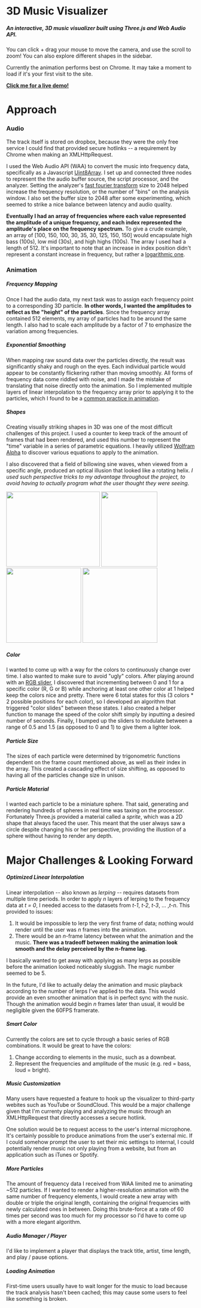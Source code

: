 # 3D Music Visualizer
##### An interactive, 3D music visualizer built using Three.js and Web Audio API.

You can click + drag your mouse to move the camera, and use the scroll to zoom! You can also explore different shapes in the sidebar.

Currently the animation performs best on Chrome. It may take a moment to load if it's your first visit to the site.

<b><a href="http://bit.do/visualizer">Click me for a live demo!</a></b>

# Approach
### Audio

The track itself is stored on dropbox, because they were the only free service I could find that provided secure hotlinks -- a requirement by Chrome when making an XMLHttpRequest.

I used the Web Audio API (WAA) to convert the music into frequency data, specifically as a Javascript <a href="https://developer.mozilla.org/en-US/docs/Web/JavaScript/Reference/Global_Objects/Uint8Array">Uint8Array</a>. I set up and connected three nodes to represent the the audio buffer source, the script processor, and the analyzer. Setting the analyzer's <a href="https://en.wikipedia.org/wiki/Fast_Fourier_transform">fast fourier transform</a> size to 2048 helped increase the frequency resolution, or the number of "bins" on the analysis window. I also set the buffer size to 2048 after some experimenting, which seemed to strike a nice balance between latency and audio quality.

<b>Eventually I had an array of frequencies where each value represented the amplitude of a unique frequency, and each index represented the amplitude's place on the frequency spectrum.</b> To give a crude example, an array of [100, 150, 100, 30, 35, 30, 125, 150, 150] would encapsulate high bass (100s), low mid (30s), and high highs (100s). The array I used had a length of 512. It's important to note that an increase in index position didn't represent a constant increase in frequency, but rather a <a href="http://www.sengpielaudio.com/FrequenzspektrumAudioA.gif">logarithmic one</a>.

### Animation

##### Frequency Mapping
Once I had the audio data, my next task was to assign each frequency point to a corresponding 3D particle. <b>In other words, I wanted the amplitudes to reflect as the "height" of the particles</b>. Since the frequency array contained 512 elements, my array of particles had to be around the same length. I also had to scale each amplitude by a factor of 7 to emphasize the variation among frequencies.

##### Exponential Smoothing
When mapping raw sound data over the particles directly, the result was significantly shaky and rough on the eyes. Each individual particle would appear to be constantly flickering rather than moving smoothly. All forms of frequency data come riddled with noise, and I made the mistake of translating that noise directly onto the animation. So I implemented multiple layers of linear interpolation to the frequency array prior to applying it to the particles, which I found to be a <a href="http://acko.net/blog/animate-your-way-to-glory/">common practice in animation</a>.

##### Shapes
Creating visually striking shapes in 3D was one of the most difficult challenges of this project. I used a counter to keep track of the amount of frames that had been rendered, and used this number to represent the "time" variable in a series of parametric equations. I heavily utilized <a href="http://mathworld.wolfram.com/Sphere.html">Wolfram Alpha</a> to discover various equations to apply to the animation.

I also discovered that a field of billowing sine waves, when viewed from a specific angle, produced an optical illusion that looked like a rotating helix. <i>I used such perspective tricks to my advantage throughout the project, to avoid having to actually program what the user thought they were seeing.</i>

<img src="http://i.imgur.com/cikMgXJ.png" height="200" width="250">
<img src="http://i.imgur.com/E6uCiAE.png" height="200" width="150">
<img src="http://i.imgur.com/bsty3Pn.png" height="200" width="200">
<img src="http://i.imgur.com/Ktxcjfr.png" height="200" width="200">

##### Color
I wanted to come up with a way for the colors to continuously change over time. I also wanted to make sure to avoid "ugly" colors. After playing around with an <a href="http://www.calculatorcat.com/free_calculators/color_slider/rgb_hex_color_slider.phtml">RGB slider</a>, I discovered that incrementing between 0 and 1 for a specific color (R, G or B) while anchoring at least one other color at 1 helped keep the colors nice and pretty. There were 6 total states for this (3 colors * 2 possible positions for each color), so I developed an algorithm that triggered "color slides" between these states. I also created a helper function to manage the speed of the color shift simply by inputting a desired number of seconds. Finally, I bumped up the sliders to modulate between a range of 0.5 and 1.5 (as opposed to 0 and 1) to give them a lighter look.

##### Particle Size
The sizes of each particle were determined by trigonometric functions dependent on the frame count mentioned above, as well as their index in the array. This created a cascading effect of size shifting, as opposed to having all of the particles change size in unison.

##### Particle Material
I wanted each particle to be a miniature sphere. That said, generating and rendering hundreds of spheres in real time was taxing on the processor. Fortunately Three.js provided a material called a <i>sprite</i>, which was a 2D shape that always faced the user. This meant that the user always saw a circle despite changing his or her perspective, providing the illustion of a sphere without having to render any depth. 

# Major Challenges & Looking Forward
##### Optimized Linear Interpolation
Linear interpolation -- also known as <i>lerping</i> -- requires datasets from multiple time periods. In order to apply <i>n</i> layers of lerping to the frequency data at <i>t = 0</i>, I needed access to the datasets from <i>t-1</i>, <i>t-2</i>, <i>t-3</i>, ... ,<i>t-n</i>. This provided to issues:
1. It would be impossible to lerp the very first frame of data; nothing would render until the user was <i>n</i> frames into the animation.
2. There would be an <i>n</i>-frame latency between what the animation and the music. <b>There was a tradeoff between making the animation look smooth and the delay perceived by the n-frame lag.</b>

I basically wanted to get away with applying as many lerps as possible before the animation looked noticeably sluggish. The magic number seemed to be 5.

In the future, I'd like to actually delay the animation and music playback according to the number of lerps I've applied to the data. This would provide an even smoother animation that is in perfect sync with the nusic. Though the animation would begin <i>n</i> frames later than usual, it would be negligible given the 60FPS framerate. 

##### Smart Color
Currently the colors are set to cycle through a basic series of RGB combinations. It would be great to have the colors:
1. Change according to elements in the music, such as a downbeat.
2. Represent the frequencies and amplitude of the music (e.g. red = bass, loud = bright).

##### Music Customization
Many users have requested a feature to hook up the visualizer to third-party webites such as YouTube or SoundCloud. This would be a major challenge given that I'm currenty playing and analyzing the music through an XMLHttpRequest that directly accesses a secure hotlink.

One solution would be to request access to the user's internal microphone. It's certainly possible to produce animations from the user's external mic. If I could somehow prompt the user to set their mic settings to internal, I could potentially render music not only playing from a website, but from an application such as iTunes or Spotify.

##### More Particles
The amount of frequency data I received from WAA limited me to animating ~512 particles. If I wanted to render a higher-resolution animation with the same number of frequency elements, I would create a new array with double or triple the original length, containing the original frequencies with newly calculated ones in between. Doing this brute-force at a rate of 60 times per second was too much for my processor so I'd have to come up with a more elegant algorithm.

##### Audio Manager / Player
I'd like to implement a player that displays the track title, artist, time length, and play / pause options.

##### Loading Animation
First-time users usually have to wait longer for the music to load because the track analysis hasn't been cached; this may cause some users to feel like something is broken.
